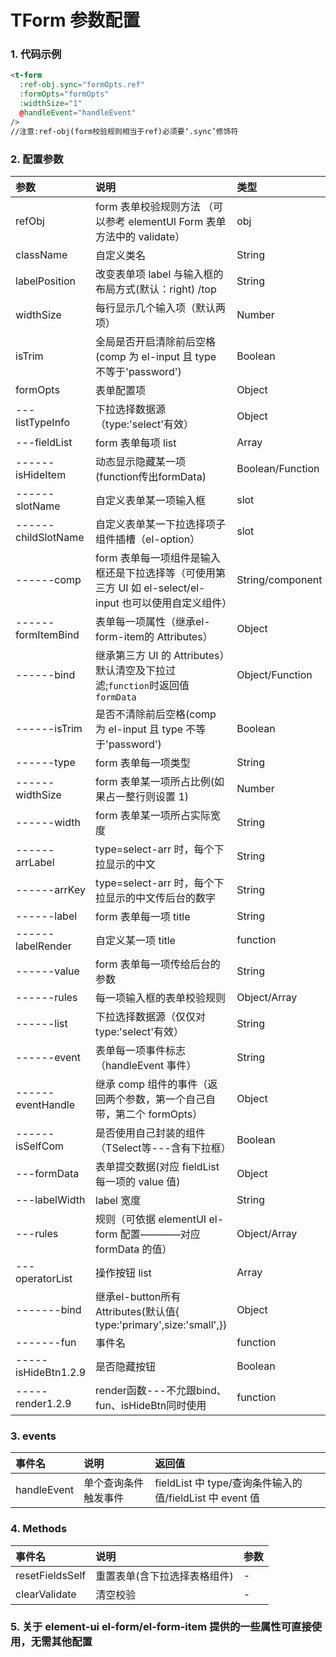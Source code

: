 # TForm 参数配置

### 1. 代码示例

```html
<t-form
  :ref-obj.sync="formOpts.ref"
  :formOpts="formOpts"
  :widthSize="1"
  @handleEvent="handleEvent"
/>
//注意:ref-obj(form校验规则相当于ref)必须要‘.sync’修饰符
```
### 2. 配置参数

| 参数                                 | 说明                                                                                                    | 类型             | 默认值      |
| :----------------------------------- | :------------------------------------------------------------------------------------------------------ | :--------------- | :---------- |
| refObj                               | form 表单校验规则方法 （可以参考 elementUI Form 表单方法中的 validate）                                 | obj              | -           |
| className                            | 自定义类名                                                                                              | String           | -           |
| labelPosition                        | 改变表单项 label 与输入框的布局方式(默认：right) /top                                                   | String           | 'right'     |
| widthSize                            | 每行显示几个输入项（默认两项）                                                                          | Number           | 2           |
| isTrim                               | 全局是否开启清除前后空格(comp 为 el-input 且 type 不等于'password')                                     | Boolean          | true        |
| formOpts                             | 表单配置项                                                                                              | Object           | {}          |
| ---listTypeInfo                      | 下拉选择数据源（type:'select'有效）                                                                     | Object           | {}          |
| ---fieldList                         | form 表单每项 list                                                                                      | Array            | []          |
| ------isHideItem                     | 动态显示隐藏某一项(function传出formData)                                                                | Boolean/Function | false       |
| ------slotName                       | 自定义表单某一项输入框                                                                                  | slot             | -           |
| ------childSlotName                  | 自定义表单某一下拉选择项子组件插槽（el-option）                                                         | slot             | -           |
| ------comp                           | form 表单每一项组件是输入框还是下拉选择等（可使用第三方 UI 如 el-select/el-input 也可以使用自定义组件） | String/component | -           |
| ------formItemBind                   | 表单每一项属性（继承el-form-item的 Attributes）                                                         | Object           | -           |
| ------bind                           | 继承第三方 UI 的 Attributes）默认清空及下拉过滤;`function`时返回值`formData`                            | Object/Function  | -           |
| ------isTrim                         | 是否不清除前后空格(comp 为 el-input 且 type 不等于'password')                                           | Boolean          | false       |
| ------type                           | form 表单每一项类型                                                                                     | String           | 是          |
| ------widthSize                      | form 表单某一项所占比例(如果占一整行则设置 1)                                                           | Number           | 2           |
| ------width                          | form 表单某一项所占实际宽度                                                                             | String           | 100%        |
| ------arrLabel                       | type=select-arr 时，每个下拉显示的中文                                                                  | String           | 'dictLabel' |
| ------arrKey                         | type=select-arr 时，每个下拉显示的中文传后台的数字                                                      | String           | 'dictValue' |
| ------label                          | form 表单每一项 title                                                                                   | String           | -           |
| ------labelRender                    | 自定义某一项 title                                                                                      | function         | -           |
| ------value                          | form 表单每一项传给后台的参数                                                                           | String           | -           |
| ------rules                          | 每一项输入框的表单校验规则                                                                              | Object/Array     | -           |
| ------list                           | 下拉选择数据源（仅仅对 type:'select'有效）                                                              | String           | -           |
| ------event                          | 表单每一项事件标志（handleEvent 事件）                                                                  | String           | -           |
| ------eventHandle                    | 继承 comp 组件的事件（返回两个参数，第一个自己自带，第二个 formOpts）                                   | Object           | -           |
| ------isSelfCom                      | 是否使用自己封装的组件（TSelect等---含有下拉框）                                                        | Boolean          | false       |
| ---formData                          | 表单提交数据(对应 fieldList 每一项的 value 值)                                                          | Object           | -           |
| ---labelWidth                        | label 宽度                                                                                              | String           | 120px       |
| ---rules                             | 规则（可依据 elementUI el-form 配置————对应 formData 的值）                                             | Object/Array     | -           |
| ---operatorList                      | 操作按钮 list                                                                                           | Array            | -           |
| -------bind                          | 继承el-button所有Attributes(默认值{ type:'primary',size:'small',})                                      | Object           | -           |
| -------fun                           | 事件名                                                                                                  | function         | -           |
| -----isHideBtn<el-tag>1.2.9</el-tag> | 是否隐藏按钮                                                                                            | Boolean          | false       |
| -----render<el-tag>1.2.9</el-tag>    | render函数---不允跟bind、fun、isHideBtn同时使用                                                         | function         | -           |

### 3. events

| 事件名      | 说明                 | 返回值                                                   |
| :---------- | :------------------- | :------------------------------------------------------- |
| handleEvent | 单个查询条件触发事件 | fieldList 中 type/查询条件输入的值/fieldList 中 event 值 |

### 4. Methods

| 事件名          | 说明                         | 参数 |
| :-------------- | :--------------------------- | :--- |
| resetFieldsSelf | 重置表单(含下拉选择表格组件) | -    |
| clearValidate   | 清空校验                     | -    |


### 5. 关于 element-ui el-form/el-form-item 提供的一些属性可直接使用，无需其他配置
